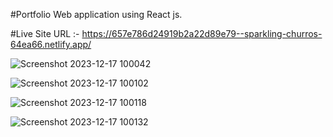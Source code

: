 #Portfolio Web application using React js.

#Live Site URL :- https://657e786d24919b2a22d89e79--sparkling-churros-64ea66.netlify.app/




![Screenshot 2023-12-17 100042](https://github.com/adityagunale/React--Portfolio/assets/121552299/3b865067-2892-4ae1-be83-e865cd0860bc)


![Screenshot 2023-12-17 100102](https://github.com/adityagunale/React--Portfolio/assets/121552299/6bc1cd53-805f-4282-8520-3f3560de4ec6)


![Screenshot 2023-12-17 100118](https://github.com/adityagunale/React--Portfolio/assets/121552299/5787383e-6846-4721-b1fd-7b100a8be212)


![Screenshot 2023-12-17 100132](https://github.com/adityagunale/React--Portfolio/assets/121552299/5c7608f7-4f4e-414d-8f67-2c74a613af5e)
